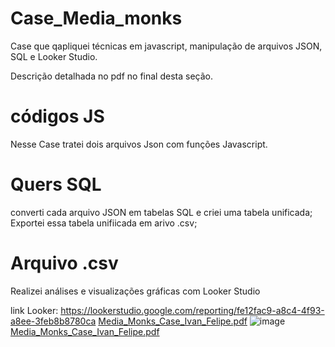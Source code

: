 # Case_Media_monks

Case que qapliquei técnicas em javascript, manipulação de arquivos JSON, SQL e Looker Studio. 


Descrição detalhada no pdf no final desta seção.


# códigos JS

Nesse Case tratei dois arquivos Json com funções Javascript.

# Quers SQL

converti cada arquivo JSON em tabelas SQL e criei uma tabela unificada;
Exportei essa tabela unifiicada em arivo .csv; 

# Arquivo .csv

Realizei análises e visualizações gráficas com Looker Studio

link Looker: 
https://lookerstudio.google.com/reporting/fe12fac9-a8c4-4f93-a8ee-3feb8b8780ca
[Media_Monks_Case_Ivan_Felipe.pdf](https://github.com/ivanDourado/Case_Media_monks/files/14154438/Media_Monks_Case_Ivan_Felipe.pdf)
![image](https://github.com/ivanDourado/Case_Media_monks/assets/85656465/eda34a05-ad57-4448-8ae0-e9e13f35da17)
[Media_Monks_Case_Ivan_Felipe.pdf](https://github.com/ivanDourado/Case_Media_monks/files/14154441/Media_Monks_Case_Ivan_Felipe.pdf)
